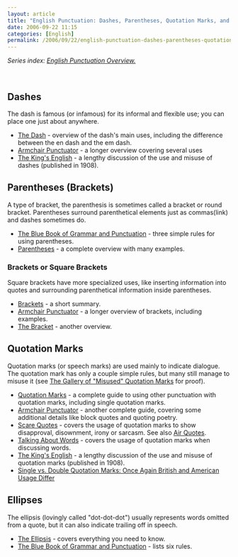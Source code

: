 ```yaml
---
layout: article
title: "English Punctuation: Dashes, Parentheses, Quotation Marks, and Ellipses"
date: 2006-09-22 11:15
categories: [English]
permalink: /2006/09/22/english-punctuation-dashes-parentheses-quotation-marks-and-ellipses/
---
```

<em>Series index: </em><a href="http://learningnerd.com/2006/09/14/english-punctuation-overview/"><em>English Punctuation Overview.</em></a>

<p class="MsoNormal">&nbsp;</p>
<h2>Dashes</h2>
The dash is famous (or infamous) for its informal and flexible use; you can place one just about anywhere.
<ul>
	<li><a target="_blank" href="http://grammar.ccc.commnet.edu/grammar/marks/dash.htm">The Dash</a> - overview of the dash's main uses, including the difference between the en dash and the em dash.</li>
	<li><a target="_blank" href="http://community-2.webtv.net/solis-boo/Grammar2/page7.html">Armchair Punctuator</a> - a longer overview covering several uses</li>
	<li><a target="_blank" href="http://www.bartleby.com/116/404.html">The King's English</a> - a lengthy discussion of the use and misuse of dashes (published in 1908).</li>
</ul>
<h2>Parentheses (Brackets)</h2>
A type of bracket, the parenthesis is sometimes called a bracket or round bracket. Parentheses surround parenthetical elements just as commas(link) and dashes sometimes do.
<ul>
	<li><a target="_blank" href="http://www.grammarbook.com/punctuation/parens.asp">The Blue Book of Grammar and Punctuation</a> - three simple rules for using parentheses.</li>
	<li><a target="_blank" href="http://www.cogs.susx.ac.uk/doc/punctuation/node38.html">Parentheses</a> - a complete overview with many examples.</li>
</ul>
<h3>Brackets or Square Brackets</h3>
Square brackets have more specialized uses, like inserting information into quotes and surrounding parenthetical information inside parentheses.
<ul>
	<li><a target="_blank" href="http://englishplus.com/grammar/00000139.htm">Brackets</a> - a short summary. </li>
	<li><a target="_blank" href="http://community-2.webtv.net/solis-boo/Grammar2/page16.html">Armchair Punctuator</a> - a longer overview of brackets, including examples.</li>
	<li><a target="_blank" href="http://grammar.ccc.commnet.edu/grammar/marks/bracket.htm">The Bracket</a> - another overview.</li>
</ul>
<h2><a name="quotes" title="quotes"></a>Quotation Marks</h2>
Quotation marks (or speech marks) are used mainly to indicate dialogue. The quotation mark has only a couple simple rules, but many still manage to misuse it (see <a target="_blank" href="http://www.juvalamu.com/qmarks">The Gallery of "Misused" Quotation Marks</a> for proof).
<ul>
	<li><a target="_blank" href="http://grammar.ccc.commnet.edu/grammar/marks/quotation.htm">Quotation Marks</a> - a complete guide to using other punctuation with quotation marks, including single quotation marks.</li>
	<li><a target="_blank" href="http://community-2.webtv.net/solis-boo/Grammar2/page10.html">Armchair Punctuator</a> - another complete guide, covering some additional details like block quotes and quoting poetry.</li>
	<li><a target="_blank" href="http://www.cogs.susx.ac.uk/doc/punctuation/node31.html">Scare Quotes</a> - covers the usage of quotation marks to show disapproval, disownment, irony or sarcasm. See also <a target="_blank" href="http://en.wikipedia.org/wiki/Air_quotes">Air Quotes</a>.</li>
	<li><a target="_blank" href="http://www.cogs.susx.ac.uk/doc/punctuation/node33.html">Talking About Words</a> - covers the usage of quotation marks when discussing words.</li>
	<li><a target="_blank" href="http://www.bartleby.com/116/406.html">The King's English</a> - a lengthy discussion of the use and misuse of quotation marks (published in 1908).</li>
	<li><a target="_blank" href="http://www.grammartips.homestead.com/quotationmarks.html">Single vs. Double Quotation Marks: Once Again British and American Usage Differ</a></li>
</ul>
<h2>Ellipses</h2>
The ellipsis (lovingly called "dot-dot-dot") usually represents words omitted from a quote, but it can also indicate trailing off in speech.
<ul>
	<li><a target="_blank" href="http://grammar.ccc.commnet.edu/grammar/marks/ellipsis.htm">The Ellipsis</a> - covers everything you need to know.</li>
	<li><a target="_blank" href="http://www.grammarbook.com/punctuation/ellipse.asp">The Blue Book of Grammar and Punctuation</a> - lists six rules.</li>
</ul>
